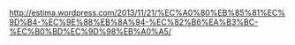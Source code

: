 http://estima.wordpress.com/2013/11/21/%EC%A0%80%EB%85%81%EC%9D%B4-%EC%9E%88%EB%8A%94-%EC%82%B6%EA%B3%BC-%EC%B0%BD%EC%9D%98%EB%A0%A5/